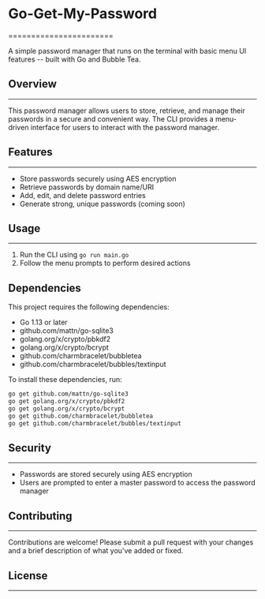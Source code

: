 # Go-Get-My-Password

=======================

A simple password manager that runs on the terminal with basic menu UI features -- built with Go and Bubble Tea.

## Overview

---

This password manager allows users to store, retrieve, and manage their passwords in a secure and convenient way. The CLI provides a menu-driven interface for users to interact with the password manager.

## Features

---

- Store passwords securely using AES encryption
- Retrieve passwords by domain name/URI
- Add, edit, and delete password entries
- Generate strong, unique passwords (coming soon)

## Usage

---

1. Run the CLI using `go run main.go`
2. Follow the menu prompts to perform desired actions

## Dependencies

This project requires the following dependencies:

- Go 1.13 or later
- github.com/mattn/go-sqlite3
- golang.org/x/crypto/pbkdf2
- golang.org/x/crypto/bcrypt
- github.com/charmbracelet/bubbletea
- github.com/charmbracelet/bubbles/textinput

To install these dependencies, run:

```bash
go get github.com/mattn/go-sqlite3
go get golang.org/x/crypto/pbkdf2
go get golang.org/x/crypto/bcrypt
go get github.com/charmbracelet/bubbletea
go get github.com/charmbracelet/bubbles/textinput
```

## Security

---

- Passwords are stored securely using AES encryption
- Users are prompted to enter a master password to access the password manager

## Contributing

---

Contributions are welcome! Please submit a pull request with your changes and a brief description of what you've added or fixed.

## License

---
